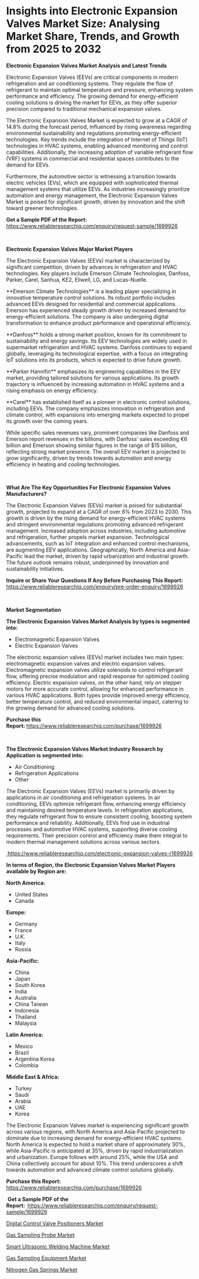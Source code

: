 <p><h1>Insights into Electronic Expansion Valves Market Size: Analysing Market Share, Trends, and Growth from 2025 to 2032</h1></p><p><strong>Electronic Expansion Valves Market Analysis and Latest Trends</strong></p>
<p><p>Electronic Expansion Valves (EEVs) are critical components in modern refrigeration and air conditioning systems. They regulate the flow of refrigerant to maintain optimal temperature and pressure, enhancing system performance and efficiency. The growing demand for energy-efficient cooling solutions is driving the market for EEVs, as they offer superior precision compared to traditional mechanical expansion valves.</p><p>The Electronic Expansion Valves Market is expected to grow at a CAGR of 14.8% during the forecast period, influenced by rising awareness regarding environmental sustainability and regulations promoting energy-efficient technologies. Key trends include the integration of Internet of Things (IoT) technologies in HVAC systems, enabling advanced monitoring and control capabilities. Additionally, the increasing adoption of variable refrigerant flow (VRF) systems in commercial and residential spaces contributes to the demand for EEVs.</p><p>Furthermore, the automotive sector is witnessing a transition towards electric vehicles (EVs), which are equipped with sophisticated thermal management systems that utilize EEVs. As industries increasingly prioritize automation and energy management, the Electronic Expansion Valves Market is poised for significant growth, driven by innovation and the shift toward greener technologies.</p></p>
<p><strong>Get a Sample PDF of the Report:&nbsp;</strong> <a href="https://www.reliableresearchiq.com/enquiry/request-sample/1699926?utm_campaign=2469&utm_medium=2&utm_source=Github&utm_content=ia&utm_term=27032025&utm_id=electronic-expansion-valves">https://www.reliableresearchiq.com/enquiry/request-sample/1699926</a></p>
<p>&nbsp;</p>
<p><strong>Electronic Expansion Valves Major Market Players</strong></p>
<p><p>The Electronic Expansion Valves (EEVs) market is characterized by significant competition, driven by advances in refrigeration and HVAC technologies. Key players include Emerson Climate Technologies, Danfoss, Parker, Carel, Sanhua, KE2, Eliwell, LG, and Lucas-Nuelle.</p><p>**Emerson Climate Technologies** is a leading player specializing in innovative temperature control solutions. Its robust portfolio includes advanced EEVs designed for residential and commercial applications. Emerson has experienced steady growth driven by increased demand for energy-efficient solutions. The company is also undergoing digital transformation to enhance product performance and operational efficiency.</p><p>**Danfoss** holds a strong market position, known for its commitment to sustainability and energy savings. Its EEV technologies are widely used in supermarket refrigeration and HVAC systems. Danfoss continues to expand globally, leveraging its technological expertise, with a focus on integrating IoT solutions into its products, which is expected to drive future growth.</p><p>**Parker Hannifin** emphasizes its engineering capabilities in the EEV market, providing tailored solutions for various applications. Its growth trajectory is influenced by increasing automation in HVAC systems and a rising emphasis on energy efficiency.</p><p>**Carel** has established itself as a pioneer in electronic control solutions, including EEVs. The company emphasizes innovation in refrigeration and climate control, with expansions into emerging markets expected to propel its growth over the coming years.</p><p>While specific sales revenues vary, prominent companies like Danfoss and Emerson report revenues in the billions, with Danfoss’ sales exceeding €6 billion and Emerson showing similar figures in the range of $15 billion, reflecting strong market presence. The overall EEV market is projected to grow significantly, driven by trends towards automation and energy efficiency in heating and cooling technologies.</p></p>
<p>&nbsp;</p>
<p><strong>What Are The Key Opportunities For Electronic Expansion Valves Manufacturers?</strong></p>
<p><p>The Electronic Expansion Valves (EEVs) market is poised for substantial growth, projected to expand at a CAGR of over 6% from 2023 to 2030. This growth is driven by the rising demand for energy-efficient HVAC systems and stringent environmental regulations promoting advanced refrigerant management. Increased adoption across industries, including automotive and refrigeration, further propels market expansion. Technological advancements, such as IoT integration and enhanced control mechanisms, are augmenting EEV applications. Geographically, North America and Asia-Pacific lead the market, driven by rapid urbanization and industrial growth. The future outlook remains robust, underpinned by innovation and sustainability initiatives.</p></p>
<p><strong>Inquire or Share Your Questions If Any Before Purchasing This Report:</strong> <a href="https://www.reliableresearchiq.com/enquiry/pre-order-enquiry/1699926?utm_campaign=2469&utm_medium=2&utm_source=Github&utm_content=ia&utm_term=27032025&utm_id=electronic-expansion-valves">https://www.reliableresearchiq.com/enquiry/pre-order-enquiry/1699926</a></p>
<p>&nbsp;</p>
<p><strong>Market Segmentation</strong></p>
<p><strong>The Electronic Expansion Valves Market Analysis by types is segmented into:</strong></p>
<p><ul><li>Electromagnetic Expansion Valves</li><li>Electric Expansion Valves</li></ul></p>
<p><p>The electronic expansion valves (EEVs) market includes two main types: electromagnetic expansion valves and electric expansion valves. Electromagnetic expansion valves utilize solenoids to control refrigerant flow, offering precise modulation and rapid response for optimized cooling efficiency. Electric expansion valves, on the other hand, rely on stepper motors for more accurate control, allowing for enhanced performance in various HVAC applications. Both types provide improved energy efficiency, better temperature control, and reduced environmental impact, catering to the growing demand for advanced cooling solutions.</p></p>
<p><strong>Purchase this Report:&nbsp;</strong><a href="https://www.reliableresearchiq.com/purchase/1699926?utm_campaign=2469&utm_medium=2&utm_source=Github&utm_content=ia&utm_term=27032025&utm_id=electronic-expansion-valves">https://www.reliableresearchiq.com/purchase/1699926</a></p>
<p>&nbsp;</p>
<p><strong>The Electronic Expansion Valves Market Industry Research by Application is segmented into:</strong></p>
<p><ul><li>Air Conditioning</li><li>Refrigeration Applications</li><li>Other</li></ul></p>
<p><p>The Electronic Expansion Valves (EEVs) market is primarily driven by applications in air conditioning and refrigeration systems. In air conditioning, EEVs optimize refrigerant flow, enhancing energy efficiency and maintaining desired temperature levels. In refrigeration applications, they regulate refrigerant flow to ensure consistent cooling, boosting system performance and reliability. Additionally, EEVs find use in industrial processes and automotive HVAC systems, supporting diverse cooling requirements. Their precision control and efficiency make them integral to modern thermal management solutions across various sectors.</p></p>
<p><a href="https://www.reliableresearchiq.com/electronic-expansion-valves-r1699926?utm_campaign=2469&utm_medium=2&utm_source=Github&utm_content=ia&utm_term=27032025&utm_id=electronic-expansion-valves">&nbsp;https://www.reliableresearchiq.com/electronic-expansion-valves-r1699926</a></p>
<p><strong>In terms of Region, the Electronic Expansion Valves Market Players available by Region are:</strong></p>
<p>
    <p> <strong> North America: </strong>
        <ul>
            <li>United States</li>
            <li>Canada</li>
        </ul>
        </p> 
    <p> <strong> Europe: </strong>
        <ul>
            <li>Germany</li>
            <li>France</li>
            <li>U.K.</li>
            <li>Italy</li>
            <li>Russia</li>
        </ul>
        </p> 
    <p> <strong> Asia-Pacific: </strong>
        <ul>
            <li>China</li>
            <li>Japan</li>
            <li>South Korea</li>
            <li>India</li>
            <li>Australia</li>
            <li>China Taiwan</li>
            <li>Indonesia</li>
            <li>Thailand</li>
            <li>Malaysia</li>
        </ul>
        </p> 
    <p> <strong> Latin America: </strong>
        <ul>
            <li>Mexico</li>
            <li>Brazil</li>
            <li>Argentina Korea</li>
            <li>Colombia</li>
        </ul>
        </p> 
    <p> <strong> Middle East & Africa: </strong>
        <ul>
            <li>Turkey</li>
            <li>Saudi</li>
            <li>Arabia</li>
            <li>UAE</li>
            <li>Korea</li>
        </ul>
    </p>
    </p>
<p><p>The Electronic Expansion Valves market is experiencing significant growth across various regions, with North America and Asia-Pacific projected to dominate due to increasing demand for energy-efficient HVAC systems. North America is expected to hold a market share of approximately 30%, while Asia-Pacific is anticipated at 35%, driven by rapid industrialization and urbanization. Europe follows with around 25%, while the USA and China collectively account for about 10%. This trend underscores a shift towards automation and advanced climate control solutions globally.</p></p>
<p><strong>Purchase this Report: </strong><a href="https://www.reliableresearchiq.com/purchase/1699926?utm_campaign=2469&utm_medium=2&utm_source=Github&utm_content=ia&utm_term=27032025&utm_id=electronic-expansion-valves">https://www.reliableresearchiq.com/purchase/1699926</a></p>
<p>&nbsp;<strong>Get a Sample PDF of the Report:&nbsp;&nbsp;</strong><a href="https://www.reliableresearchiq.com/enquiry/request-sample/1699926?utm_campaign=2469&utm_medium=2&utm_source=Github&utm_content=ia&utm_term=27032025&utm_id=electronic-expansion-valves">https://www.reliableresearchiq.com/enquiry/request-sample/1699926</a></p>
<p><strong></strong></p>
<p><p><a href="https://github.com/szaszgrychkq/Market-Research-Report-List-1/blob/main/digital-control-valve-positioners-market.md?utm_campaign=2469&utm_medium=2&utm_source=Github&utm_content=ia&utm_term=27032025&utm_id=electronic-expansion-valves">Digital Control Valve Positioners Market</a></p><p><a href="https://www.linkedin.com/pulse/future-revenue-growth-gas-sampling-probe-market-projected-shffe?utm_campaign=2469&utm_medium=2&utm_source=Github&utm_content=ia&utm_term=27032025&utm_id=electronic-expansion-valves">Gas Sampling Probe Market</a></p><p><a href="https://github.com/kaganalcinwv/Market-Research-Report-List-1/blob/main/smart-ultrasonic-welding-machine-market.md?utm_campaign=2469&utm_medium=2&utm_source=Github&utm_content=ia&utm_term=27032025&utm_id=electronic-expansion-valves">Smart Ultrasonic Welding Machine Market</a></p><p><a href="https://www.linkedin.com/pulse/in-depth-investigation-gas-sampling-equipment-market-projected-u0zoe?utm_campaign=2469&utm_medium=2&utm_source=Github&utm_content=ia&utm_term=27032025&utm_id=electronic-expansion-valves">Gas Sampling Equipment Market</a></p><p><a href="https://www.linkedin.com/pulse/nitrogen-gas-springs-market-outlook-from-2025-2032-size-reone?utm_campaign=2469&utm_medium=2&utm_source=Github&utm_content=ia&utm_term=27032025&utm_id=electronic-expansion-valves">Nitrogen Gas Springs Market</a></p></p>